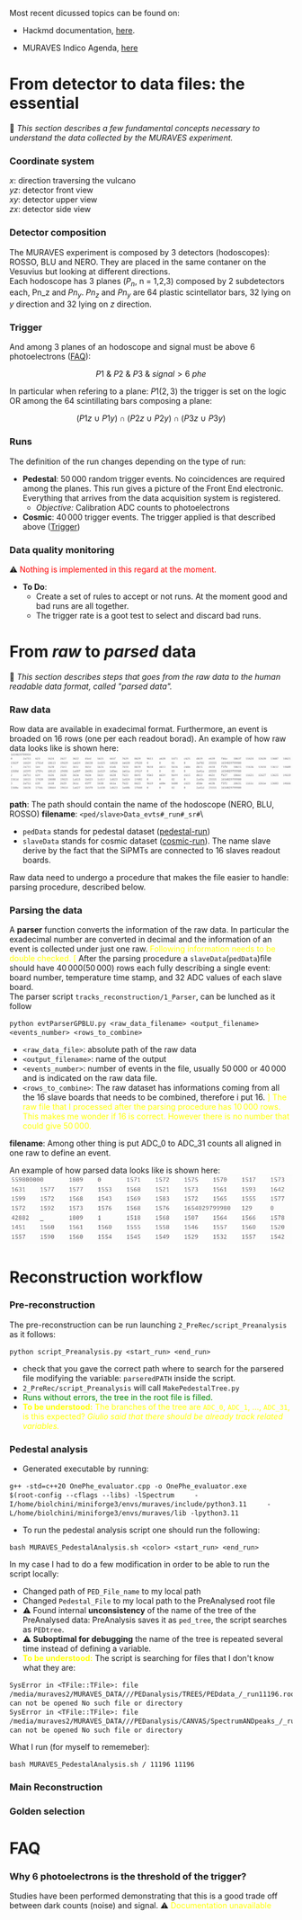 
Most recent dicussed topics can be found on:
- Hackmd documentation, [here](https://hackmd.io/@M5L90mu5TQykNiqmWuLAYA/H1LG3Tshee/edit).

- MURAVES Indico Agenda, [here](https://agenda.infn.it/category/730/)


From detector to data files: the essential
===
:blue_book: *This section describes a few fundamental concepts necessary to understand the data collected by the MURAVES experiment.*

### Coordinate system

*x*: direction traversing the vulcano \
*yz*: detector front view \
*xy*: detector upper view \
*zx*: detector side view 



### Detector composition
The MURAVES experiment is composed by 3 detectors (hodoscopes): ROSSO, BLU and NERO. They are placed in the same contaner on the Vesuvius but looking at different directions.\
Each hodoscope has 3 planes ($P_n$, n = 1,2,3) composed by 2 subdetectors each, Pn_z and $Pn_y$. $Pn_z$ and $Pn_y$ are 64 plastic scintellator bars, 32 lying on $y$ direction and 32 lying on $z$ direction. 

### Trigger
And among 3 planes of an hodoscope and signal must be above 6 photoelectrons ([FAQ](#why-6-photoelectrons-is-the-threshold-of-the-trigger)): 

$$P1 ~\& ~P2~ \& ~P3~ \& ~signal > 6~phe $$


In particular when refering to a plane: $P1(2,3)$ the trigger is set on the logic OR among the 64 scintillating bars composing a plane:

$$ (P1z~ \cup~P1y) \cap (P2z~ \cup~P2y) \cap (P3z~ \cup~P3y)$$

### Runs
The definition of the run changes depending on the type of run:
- **Pedestal**: $50\,000$ random trigger events.
No coincidences are required among the planes. This run gives a picture of the Front End electronic. Everything that arrives from the data acquisition system is registered. 
    - *Objective:* Calibration ADC counts to photoelectrons
- **Cosmic**: $40\,000$ trigger events. The trigger applied is that described above ([Trigger](#trigger))

### Data quality monitoring
:warning: <span style="color:red"> Nothing is implemented in this regard at the moment.</span>

- **To Do**: 
  - Create a set of rules to accept or not runs. At the moment good and bad runs are all together.
  - The trigger rate is a goot test to select and discard bad runs.


From *raw* to *parsed* data
=====
:blue_book: *This section describes steps that goes from the raw data to the human readable data format, called "parsed data".*

### Raw data
Row data are available in exadecimal format. Furthermore, an event is broaded on 16 rows (one per each readout borad). An example of how raw data looks like is shown here:
![image](documentation/raw_data.png)


**path**: The path should contain the name of the hodoscope (NERO, BLU, ROSSO)
**filename**: ``<ped/slave>Data_evts#_run#_sr#``\
- ``pedData`` stands for pedestal dataset ([pedestal-run](#runs))
- ``slaveData`` stands for cosmic dataset ([cosmic-run](#runs)). The name slave derive by the fact that the SiPMTs are connected to 16 slaves readout boards.

Raw data need to undergo a procedure that makes the file easier to handle: parsing procedure, described below.

### Parsing the data
A **parser** function converts the information of the raw data. In particular the exadecimal number are converted in decimal and the information of an event is collected under just one raw. <span style="color:yellow"> Following information needs to be double checked. [ </span> After the parsing procedure a ``slaveData``(``pedData``)file should have $40\,000$($50\,000$) rows each fully describing a single event: board number, temperature time stamp, and 32 ADC values of each slave board. \
The parser script ``tracks_reconstruction/1_Parser``, can be lunched as it follow
```
python evtParserGPBLU.py <raw_data_filename> <output_filename> <events_number> <rows_to_combine>
```
- ``<raw_data_file>``: absolute path of the raw data
- ``<output_filename>``: name of the output
- ``<events_number>``: number of events in the file, usually $50\,000$ or $40\,000$ and is indicated on the raw data file.
- ``<rows_to_combine>``: The raw dataset has informations coming from all the 16 slave boards that needs to be combined, therefore i put 16. 
 <span style="color:yellow"> ] The raw file that I processed after the parsing procedure has $10\,000$ rows. This makes me wonder if 16 is correct. However there is no number that could give $50\,000$.</span>

**filename**: 
Among other thing is put ADC_0 to ADC_31 counts all aligned in one raw to define an event. 

An example of how parsed data looks like is shown here:
![image](documentation/parsed_data.png)

Reconstruction workflow
===

### Pre-reconstruction
The pre-reconstruction can be run launching `2_PreRec/script_Preanalysis` as it follows:
```
python script_Preanalysis.py <start_run> <end_run>
```
- check that you gave the correct path where to search for the parsered file modifying the variable: `parseredPATH` inside the script.
- `2_PreRec/script_Preanalysis` will call `MakePedestalTree.py`
- <span style="color:green"> Runs without errors, the tree in the root file is filled.</span>
- <span style="color:yellow">**To be understood:**  The branches of the tree are  `ADC_0`, `ADC_1`, ..., `ADC_31`, is this expected? *Giulio said that there should be already track related variables.*</span>

### Pedestal analysis
-   Generated executable by running: 
```
g++ -std=c++20 OnePhe_evaluator.cpp -o OnePhe_evaluator.exe     $(root-config --cflags --libs) -lSpectrum     -I/home/biolchini/miniforge3/envs/muraves/include/python3.11     -L/home/biolchini/miniforge3/envs/muraves/lib -lpython3.11
```
-   To run the pedestal analysis script one should run the following:
```
bash MURAVES_PedestalAnalysis.sh <color> <start_run> <end_run>
```
In my case I had to do a few modification in order to be able to run the script locally:
-   Changed path of `PED_File_name` to my local path
-   Changed `Pedestal_File` to my local path to the PreAnalysed root file
-   :warning: Found internal **unconsistency** of the name of the tree of the PreAnalysed data: PreAnalysis saves it as `ped_tree`, the script searches as `PEDtree`.
-   :warning: **Suboptimal for debugging** the name of the tree is repeated several time instead of defining a variable.
-  <span style="color:yellow">**To be understood:** </span> The script is searching for files that I don't know what they are:
  ```
  SysError in <TFile::TFile>: file /media/muraves2/MURAVES_DATA///PEDanalysis/TREES/PEDdata_/_run11196.root can not be opened No such file or directory
SysError in <TFile::TFile>: file /media/muraves2/MURAVES_DATA///PEDanalysis/CANVAS/SpectrumANDpeaks_/_run11196.root can not be opened No such file or directory

```

What I run (for myself to rememeber): 
```
bash MURAVES_PedestalAnalysis.sh / 11196 11196

```



### Main Reconstruction

### Golden selection

# FAQ

### Why 6 photoelectrons is the threshold of the trigger?
Studies have been performed demonstrating that this is a good trade off between dark counts (noise) and signal. :warning: <span style="color:yellow"> Documentation unavailable</span>